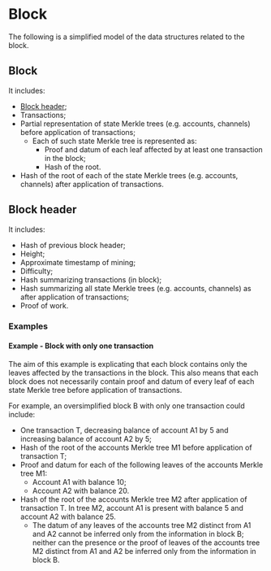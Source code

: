 # Block

The following is a simplified model of the data structures related to
the block.

## Block

It includes:
* [Block header](#block-header);
* Transactions;
* Partial representation of state Merkle trees (e.g. accounts,
  channels) before application of transactions;
  * Each of such state Merkle tree is represented as:
    * Proof and datum of each leaf affected by at least one
      transaction in the block;
    * Hash of the root.
* Hash of the root of each of the state Merkle trees (e.g. accounts,
  channels) after application of transactions.

## Block header

It includes:
* Hash of previous block header;
* Height;
* Approximate timestamp of mining;
* Difficulty;
* Hash summarizing transactions (in block);
* Hash summarizing all state Merkle trees (e.g. accounts, channels) as
  after application of transactions;
* Proof of work.

### Examples

#### Example - Block with only one transaction

The aim of this example is explicating that each block contains only
the leaves affected by the transactions in the block.  This also means
that each block does not necessarily contain proof and datum of every
leaf of each state Merkle tree before application of transactions.

For example, an oversimplified block B with only one transaction could
include:
* One transaction T, decreasing balance of account A1 by 5 and
  increasing balance of account A2 by 5;
* Hash of the root of the accounts Merkle tree M1 before application
  of transaction T;
* Proof and datum for each of the following leaves of the accounts
  Merkle tree M1:
  * Account A1 with balance 10;
  * Account A2 with balance 20.
* Hash of the root of the accounts Merkle tree M2 after application of
  transaction T.  In tree M2, account A1 is present with balance 5 and
  account A2 with balance 25.
  * The datum of any leaves of the accounts tree M2 distinct from A1
    and A2 cannot be inferred only from the information in block B;
    neither can the presence or the proof of leaves of the accounts
    tree M2 distinct from A1 and A2 be inferred only from the
    information in block B.
